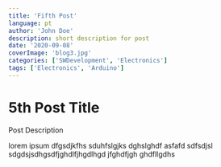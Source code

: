```yaml
---
title: 'Fifth Post'
language: pt
author: 'John Doe'
description: short description for post
date: '2020-09-08'
coverImage: 'blog3.jpg'
categories: ['SWDevelopment', 'Electronics']
tags: ['Electronics', 'Arduino']
---
```


# 5th Post Title

Post Description

lorem ipsum dfgsdjkfhs sduhfslgjks dghslghdf asfafd sdfsdjsl sdgdsjsdhgsdfjghdlfjhgdlhgd jfghdfjgh ghdfllgdhs

